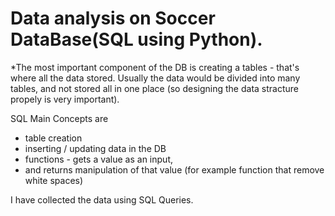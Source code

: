 
# Data analysis on Soccer DataBase(SQL using Python).

*The most important component of the DB is creating a tables - that's where all the data stored. 
Usually the data would be divided into many tables, and not stored all in one place (so designing the data stracture propely is very important). 

SQL Main Concepts are 
- table creation
- inserting / updating data in the DB
- functions - gets a value as an input, 
- and returns manipulation of that value (for example function that remove white spaces)

I have collected the data  using SQL Queries.
